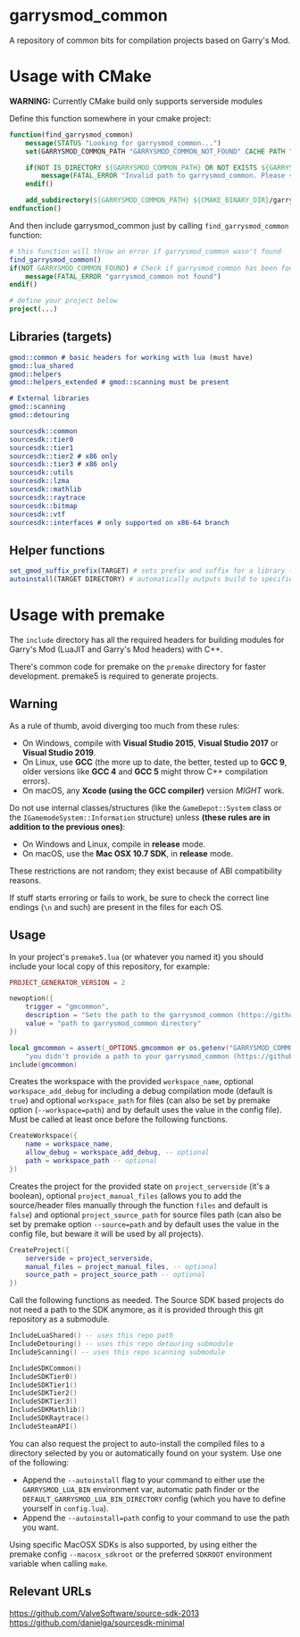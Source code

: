 # garrysmod\_common

A repository of common bits for compilation projects based on Garry's Mod.

# Usage with CMake
**WARNING:** Currently CMake build only supports serverside modules

Define this function somewhere in your cmake project:
```cmake
function(find_garrysmod_common)
    message(STATUS "Looking for garrysmod_common...")
    set(GARRYSMOD_COMMON_PATH "GARRYSMOD_COMMON_NOT_FOUND" CACHE PATH "Path to garrysmod_common (https://github.com/dankmolot/garrysmod_common/tree/master-cmake)")

    if(NOT IS_DIRECTORY ${GARRYSMOD_COMMON_PATH} OR NOT EXISTS ${GARRYSMOD_COMMON_PATH}/CMakeLists.txt OR ${GARRYSMOD_COMMON_PATH} STREQUAL ${CMAKE_CURRENT_LIST_DIR})
        message(FATAL_ERROR "Invalid path to garrysmod_common. Please set valid GARRYSMOD_COMMON_PATH")
    endif()

    add_subdirectory(${GARRYSMOD_COMMON_PATH} ${CMAKE_BINARY_DIR}/garrysmod_common)
endfunction()
```
And then include garrysmod_common just by calling `find_garrysmod_common` function:
```cmake
# this function will throw an error if garrysmod_common wasn't found
find_garrysmod_common()
if(NOT GARRYSMOD_COMMON_FOUND) # Check if garrysmod_common has been found
    message(FATAL_ERROR "garrysmod_common not found")
endif()

# define your project below
project(...)
```

## Libraries (targets)
```cmake
gmod::common # basic headers for working with lua (must have)
gmod::lua_shared
gmod::helpers
gmod::helpers_extended # gmod::scanning must be present

# External libraries
gmod::scanning
gmod::detouring

sourcesdk::common
sourcesdk::tier0
sourcesdk::tier1
sourcesdk::tier2 # x86 only
sourcesdk::tier3 # x86 only
sourcesdk::utils
sourcesdk::lzma
sourcesdk::mathlib
sourcesdk::raytrace
sourcesdk::bitmap
sourcesdk::vtf
sourcesdk::interfaces # only supported on x86-64 branch
```

## Helper functions
```cmake
set_gmod_suffix_prefix(TARGET) # sets prefix and suffix for a library (mylib.dll -> gmsv_mylib_win32.dll)
autoinstall(TARGET DIRECTORY) # automatically outputs build to specified directory for target
```

# Usage with premake

The `include` directory has all the required headers for building modules for Garry's Mod (LuaJIT and Garry's Mod headers) with C++.

There's common code for premake on the `premake` directory for faster development. premake5 is required to generate projects.

## Warning

As a rule of thumb, avoid diverging too much from these rules:

* On Windows, compile with **Visual Studio 2015**, **Visual Studio 2017** or **Visual Studio 2019**.
* On Linux, use **GCC** (the more up to date, the better, tested up to **GCC 9**, older versions like **GCC 4** and **GCC 5** might throw C++ compilation errors).
* On macOS, any **Xcode (using the GCC compiler)** version *MIGHT* work.

Do not use internal classes/structures (like the `GameDepot::System` class or the `IGamemodeSystem::Information` structure) unless **(these rules are in addition to the previous ones)**:

* On Windows and Linux, compile in **release** mode.
* On macOS, use the **Mac OSX 10.7 SDK**, in **release** mode.

These restrictions are not random; they exist because of ABI compatibility reasons.

If stuff starts erroring or fails to work, be sure to check the correct line endings (`\n` and such) are present in the files for each OS.

## Usage

In your project's `premake5.lua` (or whatever you named it) you should include your local copy of this repository, for example:

```lua
PROJECT_GENERATOR_VERSION = 2

newoption({
    trigger = "gmcommon",
    description = "Sets the path to the garrysmod_common (https://github.com/danielga/garrysmod_common) directory",
    value = "path to garrysmod_common directory"
})

local gmcommon = assert(_OPTIONS.gmcommon or os.getenv("GARRYSMOD_COMMON"),
	"you didn't provide a path to your garrysmod_common (https://github.com/danielga/garrysmod_common) directory")
include(gmcommon)
```

Creates the workspace with the provided `workspace_name`, optional `workspace_add_debug` for including a debug compilation mode (default is `true`) and optional `workspace_path` for files (can also be set by premake option (`--workspace=path`) and by default uses the value in the config file). Must be called at least once before the following functions.

```lua
CreateWorkspace({
    name = workspace_name,
    allow_debug = workspace_add_debug, -- optional
    path = workspace_path -- optional
})
```

Creates the project for the provided state on `project_serverside` (it's a boolean), optional `project_manual_files` (allows you to add the source/header files manually through the function `files` and default is `false`) and optional `project_source_path` for source files path (can also be set by premake option `--source=path` and by default uses the value in the config file, but beware it will be used by all projects).

```lua
CreateProject({
    serverside = project_serverside,
    manual_files = project_manual_files, -- optional
    source_path = project_source_path -- optional
})
```

Call the following functions as needed. The Source SDK based projects do not need a path to the SDK anymore, as it is provided through this git repository as a submodule.

```lua
IncludeLuaShared() -- uses this repo path
IncludeDetouring() -- uses this repo detouring submodule
IncludeScanning() -- uses this repo scanning submodule

IncludeSDKCommon()
IncludeSDKTier0()
IncludeSDKTier1()
IncludeSDKTier2()
IncludeSDKTier3()
IncludeSDKMathlib()
IncludeSDKRaytrace()
IncludeSteamAPI()
```

You can also request the project to auto-install the compiled files to a directory selected by you or automatically found on your system. Use one of the following:

* Append the `--autoinstall` flag to your command to either use the `GARRYSMOD_LUA_BIN` environment var, automatic path finder or the `DEFAULT_GARRYSMOD_LUA_BIN_DIRECTORY` config (which you have to define yourself in `config.lua`).
* Append the `--autoinstall=path` config to your command to use the path you want.

Using specific MacOSX SDKs is also supported, by using either the premake config `--macosx_sdkroot` or the preferred `SDKROOT` environment variable when calling `make`.

## Relevant URLs

<https://github.com/ValveSoftware/source-sdk-2013>  
<https://github.com/danielga/sourcesdk-minimal>
